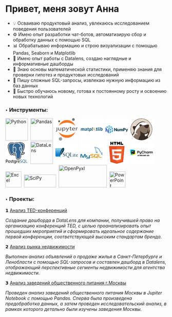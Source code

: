 # Привет, меня зовут Анна

- 💡 Осваиваю продуктовый анализ, увлекаюсь исследованием поведения пользователей
- ⚙️ Имею опыт разработки чат-ботов, автоматизирую сбор и обработку данных с помощью SQL
- 📊 Обрабатываю информацию и строю визуализации с помощью Pandas, Seaborn и Matplotlib
- 📇 Имею опыт работы с Datalens, создаю наглядные и информативные дашборды
- 📏 Знаю основы математической статистики, применяю знания для проверки гипотез и продуктовых исследований
- 🔧 Пишу сложные SQL-запросы, извлекаю нужную информацию из баз данных
- 🚀 Быстро обучаюсь новому, готова к постоянному росту и освоению новых технологий

### ‣ Инструменты:
<img src="https://cdn.jsdelivr.net/gh/devicons/devicon@latest/icons/python/python-plain-wordmark.svg" 
          title="Python" width=70 height=70/>&nbsp;
<img src="https://cdn.jsdelivr.net/gh/devicons/devicon@latest/icons/pandas/pandas-original-wordmark.svg" 
          title="Pandas" width=70 height=70/>&nbsp;
<img src="https://github.com/devicons/devicon/blob/master/icons/jupyter/jupyter-original-wordmark.svg#:~:text=jupyter%2Doriginal%2D-,wordmark.svg" 
          title="Jupiter" width=70 height=70/>&nbsp;
<img src="https://github.com/devicons/devicon/blob/master/icons/matplotlib/matplotlib-original-wordmark.svg" 
          title="Matplotlib" width=70 height=70/>&nbsp;
<img src="https://github.com/devicons/devicon/blob/master/icons/numpy/numpy-original-wordmark.svg" 
          title="Numpy" width=70 height=70/>&nbsp;
<img src="https://github.com/devicons/devicon/blob/master/icons/dbeaver/dbeaver-original.svg" 
          title="DBver" width=70 height=70/>&nbsp;
<img src="https://github.com/devicons/devicon/blob/master/icons/postgresql/postgresql-original-wordmark.svg" 
          title="PostgreSQL" width=70 height=70/>&nbsp;
<img src="https://yolva-it.ru/wp-content/uploads/2023/04/datalens_front-e1737618341223.png" 
          title="DataLens" width=70 height=70/>&nbsp;
<img src="https://github.com/devicons/devicon/blob/master/icons/sqlite/sqlite-original-wordmark.svg" 
          title="SQLite" width=70 height=70/>&nbsp;
<img src="https://github.com/devicons/devicon/blob/master/icons/mysql/mysql-original-wordmark.svg" 
          title="MySQL" width=70 height=70/>&nbsp;
<img src="https://github.com/devicons/devicon/blob/master/icons/html5/html5-original-wordmark.svg" 
          title="HTML" width=70 height=70/>&nbsp;
<img src="https://github.com/devicons/devicon/blob/master/icons/pycharm/pycharm-original-wordmark.svg" 
          title="PyCharm" width=70 height=70/>&nbsp;
<img src="https://upload.wikimedia.org/wikipedia/commons/thumb/7/73/Microsoft_Excel_2013-2019_logo.svg/1200px-Microsoft_Excel_2013-2019_logo.svg.png" 
          title="Excel" width=50 height=50/>&nbsp;
<img src="https://encrypted-tbn0.gstatic.com/images?q=tbn:ANd9GcQQ_7WQceAP8iOk6TOOtsQvM_i_39R-WEsmag&s" 
          title="SciPy" width=100 height=40/>&nbsp;
<img src="https://chocottopro.com/wp-content/uploads/2024/05/openpyxl.jpg" 
          title="OpenPyxl" width=150 height=70/>&nbsp;
<img src="https://upload.wikimedia.org/wikipedia/commons/thumb/1/16/Microsoft_PowerPoint_2013-2019_logo.svg/1200px-Microsoft_PowerPoint_2013-2019_logo.svg.png" 
          title="PowerPoint" width=50 height=50/>&nbsp;



### ‣ Проекты: 
𝟭 [Анализ TED-конференций](https://github.com/Velichko-Anna/ted_dashboard)

*Создание дашборда в DataLens для компании, получившей право на организацию конференций TED, с целью проанализировать опыт прошедших мероприятий и сформировать идеальное содержание первой конференции, соответствующей высоким стандартам бренда.*

𝟮 [Анализ рынка недвижимости](https://github.com/Velichko-Anna/real_estate_dashboard?tab=readme-ov-file)

*Выполнен анализ объявлений о продаже жилья в Санкт-Петербурге и Ленобласти с помощью SQL-запросов и составлен дашборд в Datalens, отображающий перспективные сегменты недвижимости для агентства недвижимости.*

𝟯 [Анализ заведений общественного питания г.Москвы](https://github.com/Velichko-Anna/catering_market_analysis/tree/main)

*Проведен анализ заведений общественного питания Москвы в Jupiter Notebook с помощью Pandas. Сперва была произведена предобработка данных, а затем проведен исследовательский анализ, в рамках которого детально были изучены заведения Москвы.*
                   

<!--<div id="header" align="center">
  <h1>Привет, меня зовут Анна</h1>
  <h3>Изучаю мир данных и осваиваю профессию аналитика</h3>
</div>
<!--
**Velichko-Anna/Velichko-Anna** is a ✨ _special_ ✨ repository because its `README.md` (this file) appears on your GitHub profile.

Here are some ideas to get you started:

- 🔭 I’m currently working on ...
- 🌱 I’m currently learning ...
- 👯 I’m looking to collaborate on ...
- 🤔 I’m looking for help with ...
- 💬 Ask me about ...
- 📫 How to reach me: ...
- 😄 Pronouns: ...
- ⚡ Fun fact: ...
-->
